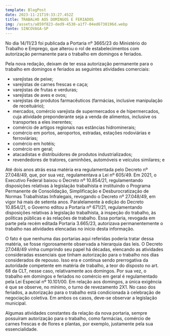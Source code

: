 ```yaml
---
template: BlogPost
date: 2023-11-21T19:33:27.452Z
title: TRABALHO AOS DOMINGOS E FERIADOS
img: /assets/a859f823-ded9-4530-a1f7-04ed6738196d.webp
fonte: SINCOVAGA-SP
---
```



No dia 14/11/23 foi publicada a Portaria nº 3665/23 do Ministério do Trabalho e Emprego, que alterou o rol de estabelecimentos com autorização permanente para o trabalho em domingos e feriados.

Pela nova redação, deixam de ter essa autorização permanente para o trabalho em domingos e feriados as seguintes atividades comerciais:

* varejistas de peixe;
* varejistas de carnes frescas e caça;
* varejistas de frutas e verduras;
* varejistas de aves e ovos;
* varejistas de produtos farmacêuticos (farmácias, inclusive manipulação de receituário);
* mercados, comércio varejista de supermercados e de hipermercados, cuja atividade preponderante seja a venda de alimentos, inclusive os transportes a eles inerentes;
* comércio de artigos regionais nas estâncias hidrominerais;
* comércio em portos, aeroportos, estradas, estações rodoviárias e ferroviárias;
* comércio em hotéis;
* comércio em geral;
* atacadistas e distribuidores de produtos industrializados;
* revendedores de tratores, caminhões, automóveis e veículos similares; e

Até dois anos atrás essa matéria era regulamentada pelo Decreto nº 27.048/49, que, por sua vez, regulamentava a Lei nº 605/49. Em 2021, o Executivo Federal baixou o Decreto nº 10.854/21, regulamentando disposições relativas à legislação trabalhista e instituindo o Programa Permanente de Consolidação, Simplificação e Desburocratização de Normas Trabalhistas Infralegais, revogando o Decreto nº 27.048/49, em vigor há mais de setenta anos. Paralelamente à edição do Decreto 10.854/21, o Governo editou a Portaria nº 671/21, regulamentando disposições relativas à legislação trabalhista, à inspeção do trabalho, às políticas públicas e às relações de trabalho. Essa portaria, revogada em parte pela recém editada Portaria 3.665/23, autorizava permanentemente o trabalho nas atividades elencadas no início desta informação.

O fato é que nenhuma das portarias aqui referidas poderia tratar dessa matéria, se fosse rigorosamente observada a hierarquia das leis. O Decreto 27.048/49 vinha cumprindo seu papel há décadas, elencando as atividades consideradas essenciais que tinham autorização para o trabalho nos dias considerados de repouso. Isso era e continua sendo prerrogativa da autoridade competente em matéria de trabalho, a teor do disposto no art. 68 da CLT, nesse caso, relativamente aos domingos. Por sua vez, o trabalho em domingos e feriados no comércio em geral é regulamentado pela Lei Especial nº 10.101/00. Em relação aos domingos, a única exigência é que se observe, no mínimo, o turno de revezamento 2X1. No caso dos feriados, a autorização para o trabalho está condicionada à celebração de negociação coletiva. Em ambos os casos, deve-se observar a legislação municipal.

Algumas atividades constantes da relação da nova portaria, sempre possuíram autorização para o trabalho, como farmácias, comércio de carnes frescas e de flores e plantas, por exemplo, justamente pela sua essencialidade.